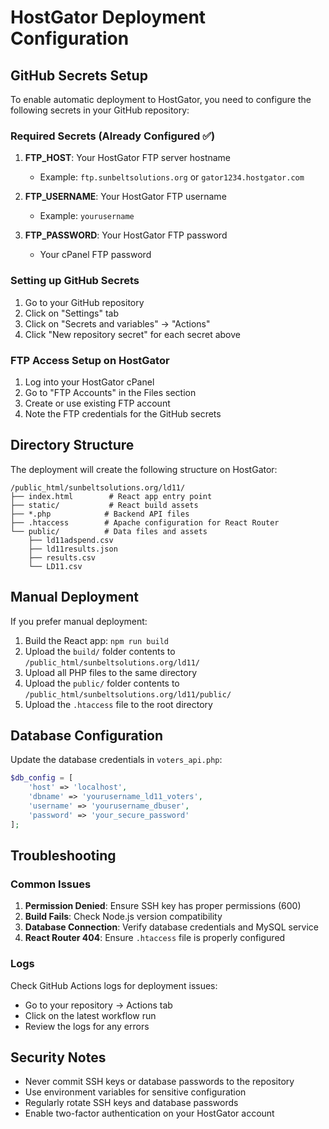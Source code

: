 # HostGator Deployment Configuration

## GitHub Secrets Setup

To enable automatic deployment to HostGator, you need to configure the following secrets in your GitHub repository:

### Required Secrets (Already Configured ✅)

1. **FTP_HOST**: Your HostGator FTP server hostname
   - Example: `ftp.sunbeltsolutions.org` or `gator1234.hostgator.com`

2. **FTP_USERNAME**: Your HostGator FTP username
   - Example: `yourusername`

3. **FTP_PASSWORD**: Your HostGator FTP password
   - Your cPanel FTP password

### Setting up GitHub Secrets

1. Go to your GitHub repository
2. Click on "Settings" tab
3. Click on "Secrets and variables" → "Actions"
4. Click "New repository secret" for each secret above

### FTP Access Setup on HostGator

1. Log into your HostGator cPanel
2. Go to "FTP Accounts" in the Files section
3. Create or use existing FTP account
4. Note the FTP credentials for the GitHub secrets

## Directory Structure

The deployment will create the following structure on HostGator:

```
/public_html/sunbeltsolutions.org/ld11/
├── index.html        # React app entry point
├── static/           # React build assets
├── *.php            # Backend API files
├── .htaccess        # Apache configuration for React Router
└── public/          # Data files and assets
    ├── ld11adspend.csv
    ├── ld11results.json
    ├── results.csv
    └── LD11.csv
```

## Manual Deployment

If you prefer manual deployment:

1. Build the React app: `npm run build`
2. Upload the `build/` folder contents to `/public_html/sunbeltsolutions.org/ld11/`
3. Upload all PHP files to the same directory
4. Upload the `public/` folder contents to `/public_html/sunbeltsolutions.org/ld11/public/`
5. Upload the `.htaccess` file to the root directory

## Database Configuration

Update the database credentials in `voters_api.php`:

```php
$db_config = [
    'host' => 'localhost',
    'dbname' => 'yourusername_ld11_voters',
    'username' => 'yourusername_dbuser',
    'password' => 'your_secure_password'
];
```

## Troubleshooting

### Common Issues

1. **Permission Denied**: Ensure SSH key has proper permissions (600)
2. **Build Fails**: Check Node.js version compatibility
3. **Database Connection**: Verify database credentials and MySQL service
4. **React Router 404**: Ensure `.htaccess` file is properly configured

### Logs

Check GitHub Actions logs for deployment issues:
- Go to your repository → Actions tab
- Click on the latest workflow run
- Review the logs for any errors

## Security Notes

- Never commit SSH keys or database passwords to the repository
- Use environment variables for sensitive configuration
- Regularly rotate SSH keys and database passwords
- Enable two-factor authentication on your HostGator account